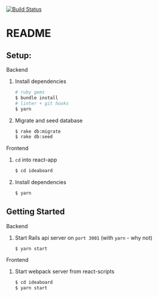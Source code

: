 [![Build Status](https://travis-ci.org/dankreiger/react-with-rails-api.svg?branch=master)](https://travis-ci.org/dankreiger/react-with-rails-api)

# README

## Setup:

Backend 

1. Install dependencies 

    ```sh
    # ruby gems
    $ bundle install
    # linter + git hooks
    $ yarn
    ```

2. Migrate and seed database 

    ```sh
    $ rake db:migrate
    $ rake db:seed
    ```

Frontend

1. `cd` into react-app

    ```sh
    $ cd ideaboard
    ```

2. Install dependencies

    ```sh
    $ yarn
    ```


## Getting Started

Backend

1. Start Rails api server on `port 3001` (with `yarn` - why not)

    ```
    $ yarn start
    ```

Frontend

1. Start webpack server from react-scripts

    ```sh
    $ cd ideaboard
    $ yarn start
    ```
